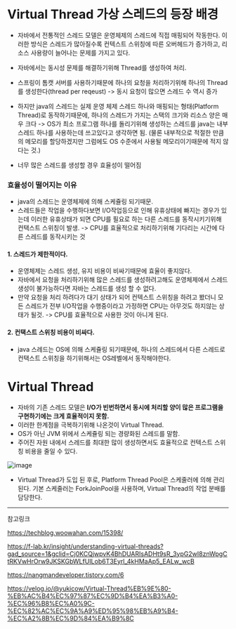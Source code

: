 # Virtual Thread 가상 스레드의 등장 배경
- 자바에서 전통적인 스레드 모델은 운영체제의 스레드에 직접 매핑되어 작동한다. 이러한 방식은 스레드가 많아질수록 컨텍스트 스위칭에 따른 오버헤드가 증가하고, 리소스 사용량이 늘어나는 문제를 가지고 있다.

- 자바에서는 동시성 문제를 해결하기위해 Thread를 생성하여 처리.
- 스프링이 톰캣 서버를 사용하기때문에 하나의 요청을 처리하기위해 하나의 Thread를 생성한다(thread per reqeust) -> 동시 요청이 많으면 스레드 수 역시 증가 
- 하지만 java의 스레드는 실제 운영 체제 스레드 하나와 매핑되는 형태(Platform Thread)로 동작하기때문에, 하나의 스레드가 가지는 스택의 크기와 리소스 양은 매우 크다 -> OS가 최소 프로그램 하나를 돌리기위해 생성하는 스레드를 java는 내부 스레드 하나를 사용하는데 쓰고있다고 생각하면 됨.
(물론 내부적으로 적절한 만큼의 메모리를 할당하겠지만 그럼에도 OS 수준에서 사용될 메모리이기때문에 적지 않다는 것.)

- 너무 많은 스레드를 생성할 경우 효율성이 떨어짐

### 효율성이 떨어지는 이유
- java의 스레드는 운영체제에 의해 스케쥴링 되기때문.
- 스레드들은 작업을 수행하다보면 I/O작업등으로 인해 유휴상태에 빠지는 경우가 있는데 이러한 유휴상태가 되면 CPU를 필요로 하는 다른 스레드를 동작시키기위해 컨택스트 스위칭이 발생. -> CPU를 효율적으로 처리하기위해 기다리는 시간에 다른 스레드를 동작시키는 것

#### 1. 스레드가 제한적이다.
- 운영체제는 스레드 생성, 유지 비용이 비싸기때문에 효율이 좋지않다.
- 자바에서 요청을 처리하기위해 많은 스레드를 생성하려고해도 운영체제에서 스레드 생성이 불가능하다면 자바는 스레드를 생성 할 수 없다.
- 만약 요청을 처리 하려다가 대기 상태가 되어 컨텍스트 스위칭을 하려고 봤더니 모든 스레드가 전부 I/O작업을 수행중이라고 가정하면 CPU는 아무것도 하지않는 상태가 될것. -> CPU를 효율적으로 사용한 것이 아니게 된다.

#### 2. 컨택스트 스위칭 비용이 비싸다.
- java 스레드는 OS에 의해 스케쥴링 되기때문에, 하나의 스레드에서 다른 스레드로 컨택스트 스위칭을 하기위해서는 OS레벨에서 동작해야한다. 


# Virtual Thread
- 자바의 기존 스레드 모델은 **I/O가 빈번하면서 동시에 처리할 양이 많은 프로그램을 구현하기에는 크게 효율적이지 못함.**
- 이러한 한계점을 극복하기위해 나온것이 Virtual Thread.
- OS가 아닌 JVM 위에서 스케쥴링 되는 경량화된 스레드를 말함.
- 주어진 자원 내에서 스레드를 최대한 많이 생성하면서도 효율적으로 컨텍스트 스위칭 비용을 줄일 수 있다. 

![image](https://github.com/user-attachments/assets/2b531c1c-5327-4200-b27c-f74de6c68bcd)

- Virtual Thread가 도입 된 후로, Platform Thread Pool은 스케줄러에 의해 관리된다. 기본 스케줄러는 ForkJoinPool을 사용하며, Virtual Thread의 작업 분배를 담당한다.



----

참고링크 

https://techblog.woowahan.com/15398/

https://f-lab.kr/insight/understanding-virtual-threads?gad_source=1&gclid=Cj0KCQjwpvK4BhDUARIsADHt9sR_3ypG2wI8znWpgCtRKVwHrOrw9JKSKGbWLfUILob6T3Eyrl_4kHMaAp5_EALw_wcB

https://nangmandeveloper.tistory.com/6

https://velog.io/@yukicow/Virtual-Thread%EB%9E%80-%EB%AC%B4%EC%97%87%EC%9D%B4%EA%B3%A0-%EC%96%B8%EC%A0%9C-%EC%82%AC%EC%9A%A9%ED%95%98%EB%A9%B4-%EC%A2%8B%EC%9D%84%EA%B9%8C